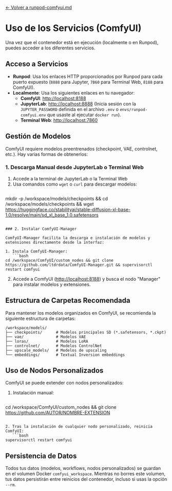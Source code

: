 [<- Volver a runpod-comfyui.md](../runpod-comfyui.md)

# Uso de los Servicios (ComfyUI)

Una vez que el contenedor está en ejecución (localmente o en Runpod), puedes acceder a los diferentes servicios.

## Acceso a Servicios

*   **Runpod**: Usa los enlaces HTTP proporcionados por Runpod para cada puerto expuesto (`8888` para Jupyter, `7860` para Terminal Web, `8188` para ComfyUI).
*   **Localmente**: Usa los siguientes enlaces en tu navegador:
    *   **ComfyUI**: [http://localhost:8188](http://localhost:8188)
    *   **JupyterLab**: [http://localhost:8888](http://localhost:8888) (Inicia sesión con la `JUPYTER_PASSWORD` definida en el archivo `.env` o `envs/runpod-comfyui.env` que usaste al ejecutar `docker run`).
    *   **Terminal Web**: [http://localhost:7860](http://localhost:7860)

## Gestión de Modelos

ComfyUI requiere modelos preentrenados (checkpoint, VAE, controlnet, etc.). Hay varias formas de obtenerlos:

### 1. Descarga Manual desde JupyterLab o Terminal Web

1. Accede a la terminal de JupyterLab o la Terminal Web
2. Usa comandos como `wget` o `curl` para descargar modelos:
   ```bash
mkdir -p /workspace/models/checkpoints && cd /workspace/models/checkpoints && wget https://huggingface.co/stabilityai/stable-diffusion-xl-base-1.0/resolve/main/sd_xl_base_1.0.safetensors
```

### 2. Instalar ComfyUI-Manager

ComfyUI-Manager facilita la descarga e instalación de modelos y extensiones directamente desde la interfaz:

1. Instala ComfyUI-Manager:
   ```bash
cd /workspace/ComfyUI/custom_nodes && git clone https://github.com/ltdrdata/ComfyUI-Manager.git && supervisorctl restart comfyui
```
2. Accede a ComfyUI ([http://localhost:8188](http://localhost:8188)) y busca el nodo "Manager" para instalar modelos y extensiones.

## Estructura de Carpetas Recomendada

Para mantener los modelos organizados en ComfyUI, se recomienda la siguiente estructura de carpetas:

```
/workspace/models/
├── checkpoints/      # Modelos principales SD (*.safetensors, *.ckpt)
├── vae/              # Modelos VAE
├── loras/            # Modelos LoRA
├── controlnet/       # Modelos ControlNet
├── upscale_models/   # Modelos de upscaling
└── embeddings/       # Textual Inversion embeddings
```

## Uso de Nodos Personalizados

ComfyUI se puede extender con nodos personalizados:

1. Instalación manual:
   ```bash
cd /workspace/ComfyUI/custom_nodes && git clone https://github.com/AUTOR/NOMBRE-EXTENSION
```

2. Tras la instalación de cualquier nodo personalizado, reinicia ComfyUI:
   ```bash
supervisorctl restart comfyui
```

## Persistencia de Datos

Todos tus datos (modelos, workflows, nodos personalizados) se guardan en el volumen Docker `comfyui_workspace`. Mientras no borres este volumen, tus datos persistirán entre reinicios del contenedor, incluso si usas la opción `--rm`.